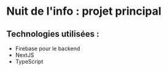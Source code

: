 # Nuit de l'info : projet principal

## Technologies utilisées :

- Firebase pour le backend
- NextJS
- TypeScript